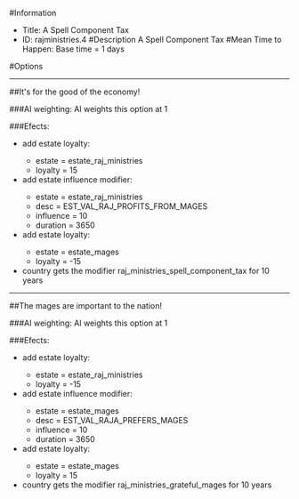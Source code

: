 #Information
 - Title: A Spell Component Tax
 - ID: rajministries.4
#Description
A Spell Component Tax
#Mean Time to Happen:
Base time = 1 days

#Options

___
##It's for the good of the economy!

###AI weighting:
AI weights this option at 1


###Efects:<ul><li>add estate loyalty:</li><ul><li>estate = estate_raj_ministries</li><li>loyalty = 15</li></ul><li>add estate influence modifier:</li><ul><li>estate = estate_raj_ministries</li><li>desc = EST_VAL_RAJ_PROFITS_FROM_MAGES</li><li>influence = 10</li><li>duration = 3650</li></ul><li>add estate loyalty:</li><ul><li>estate = estate_mages</li><li>loyalty = -15</li></ul><li>country gets the modifier raj_ministries_spell_component_tax for 10 years</li></ul>

___
##The mages are important to the nation!

###AI weighting:
AI weights this option at 1


###Efects:<ul><li>add estate loyalty:</li><ul><li>estate = estate_raj_ministries</li><li>loyalty = -15</li></ul><li>add estate influence modifier:</li><ul><li>estate = estate_mages</li><li>desc = EST_VAL_RAJA_PREFERS_MAGES</li><li>influence = 10</li><li>duration = 3650</li></ul><li>add estate loyalty:</li><ul><li>estate = estate_mages</li><li>loyalty = 15</li></ul><li>country gets the modifier raj_ministries_grateful_mages for 10 years</li></ul>
